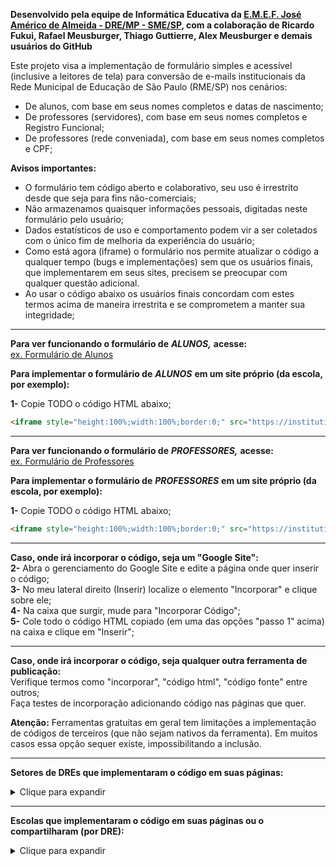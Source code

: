 **Desenvolvido pela equipe de Informática Educativa da [E.M.E.F. José Américo de Almeida - DRE/MP - SME/SP](https://sites.google.com/view/emefjoseamericodealmeida/descubra-seu-e-mail-aluno), com a colaboração de Ricardo Fukui, Rafael Meusburger, Thiago Guttierre, Alex Meusburger e demais usuários do GitHub**

Este projeto visa a implementação de formulário simples e acessível (inclusive a leitores de tela) para conversão de e-mails institucionais da Rede Municipal de Educação de São Paulo (RME/SP) nos cenários:

- De alunos, com base em seus nomes completos e datas de nascimento;  
- De professores (servidores), com base em seus nomes completos e Registro Funcional;  
- De professores (rede conveniada), com base em seus nomes completos e CPF;  

**Avisos importantes:**
- O formulário tem código aberto e colaborativo, seu uso é irrestrito desde que seja para fins não-comerciais;  
- Não armazenamos quaisquer informações pessoais, digitadas neste formulário pelo usuário;  
- Dados estatísticos de uso e comportamento podem vir a ser coletados com o único fim de melhoria da experiência do usuário;  
- Como está agora (iframe) o formulário nos permite atualizar o código a qualquer tempo (bugs e implementações) sem que os usuários finais, que implementarem em seus sites, precisem se preocupar com qualquer questão adicional.  
- Ao usar o código abaixo os usuários finais concordam com estes termos acima de maneira irrestrita e se comprometem a manter sua integridade;  

---

**Para ver funcionando o formulário de** ***ALUNOS,*** **acesse:**  
[ex. Formulário de Alunos](https://institutional-email.herokuapp.com/email-alunos.php)

**Para implementar o formulário de** ***ALUNOS*** **em um site próprio (da escola, por exemplo):**  

**1-** Copie TODO o código HTML abaixo;  
```html
<iframe style="height:100%;width:100%;border:0;" src="https://institutional-email.herokuapp.com/email-alunos.php"></iframe>
```
---
**Para ver funcionando o formulário de** ***PROFESSORES,*** **acesse:**  
[ex. Formulário de Professores](https://institutional-email.herokuapp.com/email-professores.php)

**Para implementar o formulário de** ***PROFESSORES*** **em um site próprio (da escola, por exemplo):**  

**1-** Copie TODO o código HTML abaixo;  
```html
<iframe style="height:100%;width:100%;border:0;" src="https://institutional-email.herokuapp.com/email-professores.php"></iframe>
```
---

**Caso, onde irá incorporar o código, seja um "Google Site":**  
**2-** Abra o gerenciamento do Google Site e edite a página onde quer inserir o código;  
**3-** No meu lateral direito (Inserir) localize o elemento "Incorporar" e clique sobre ele;  
**4-** Na caixa que surgir, mude para "Incorporar Código";  
**5-** Cole todo o código HTML copiado (em uma das opções "passo 1" acima) na caixa e clique em "Inserir";  

---

**Caso, onde irá incorporar o código, seja qualquer outra ferramenta de publicação:**  
Verifique termos como "incorporar", "código html", "código fonte" entre outros;  
Faça testes de incorporação adicionando código nas páginas que quer.  

**Atenção:** Ferramentas gratuitas em geral tem limitações a implementação de códigos de terceiros (que não sejam nativos da ferramenta). Em muitos casos essa opção sequer existe, impossibilitando a inclusão.

---
**Setores de DREs que implementaram o código em suas páginas:**

<details markdown="1">
<summary>Clique para expandir</summary>

[DIPED - DRE/IP](https://dipedtpaip.wixsite.com/tecnologia/tutoriais/)  
[DIPED - DRE/MP](https://dipedmp.wixsite.com/meusite/descubra-em-login-no-classroom)  
</details>

---
**Escolas que implementaram o código em suas páginas ou o compartilharam (por DRE):**

<details markdown="1">
<summary>Clique para expandir</summary>

**Escolas da Diretoria Regional de Educação de Campo Limpo (DRE/CL)**  
[C.E.U. E.M.E.F. Paraisópolis](https://sites.google.com/edu.sme.prefeitura.sp.gov.br/ceuemefparaispolis/)  

**Escolas da Diretoria Regional de Educação de Guaianases (DRE/G)**  
[E.M.E.F. Pres. Juscelino Kubitschek De Oliveira](https://sites.google.com/view/emefjk/in%C3%ADcio)  
[E.M.E.F. Prof. Claudia Bartolomazi](https://sites.google.com/edu.sme.prefeitura.sp.gov.br/emefprofclaudiabartolomazi)  
[E.M.E.F. Saturnino Pereira](https://sites.google.com/view/emef-saturnino-pereira/)  

**Escolas da Diretoria Regional de Educação de São Miguel Paulista (DRE/MP)**  
E.M.E.F. Armando Cridey Righetti  
E.M.E.F. Alm. Pedro de Frontim  
E.M.E.F. Arq. Luis Saia  
E.M.E.F. Chico Falconi  
E.M.E.F. Dr. José  Pedro Leite Cordeiro  
E.M.E.F. Héllio Tavares  
E.M.E.F. Henrique Felipe da Costa  
[E.M.E.F. José Américo de Almeida](https://sites.google.com/view/emefjoseamericodealmeida/descubra-seu-e-mail-aluno)  
E.M.E.F. Marisa Moretti Câmara  
[E.M.E.F. Madre Maria Imilda do Santíssimo Sacramento](http://madreonline3.webnode.com/)  
E.M.E.F. Mururés  
E.M.E.F. Prof Carlos Pasquale  
E.M.E.F. Prof. José Bento de Assis  
[E.M.E.F. Prof. Jurandi Gomes de Araújo](https://sites.google.com/view/emefjurandigomes/in%C3%ADcio)  
[E.M.E.F. Raimundo Correia](https://www.facebook.com/emefraimundocorreia/)  
E.M.E.F. Sud Mennuci  
E.M.E.F. Vicente Amato  
E.M.E.F.M. Darcy Ribeiro  

**Escolas da Diretoria Regional de Educação da Penha (DRE/PE)**  
C.E.U. E.M.E.F. Prof. Rosangela Rodrigues Vieira  
[E.M.E.F. Anália Franco Bastos](https://sites.google.com/view/emefanaliafrancobastos/p%C3%A1gina-inicial)  

**Escolas da Diretoria Regional de Educação de Pirituba/Jaragua (DRE/PJ)**  
[E.M.E.F. Prof. Luiz David Sobrinho](https://sites.google.com/escolaluizdavid.com/capa/e-mail-edu-prefeitura)  

[E.M.E.F. Gonzaguinha - DRE/?](https://tgcairo.wixsite.com/emefgonzaguinha/e-mail-google/)  
</details>